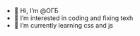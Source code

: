 - 👋 Hi, I’m @ОГБ
- 👀 I’m interested in coding and fixing texh
- 🌱 I’m currently learning css and js

<!---
OGB123/OGB123 is a ✨ special ✨ repository because its `README.md` (this file) appears on your GitHub profile.
You can click the Preview link to take a look at your changes.
--->

